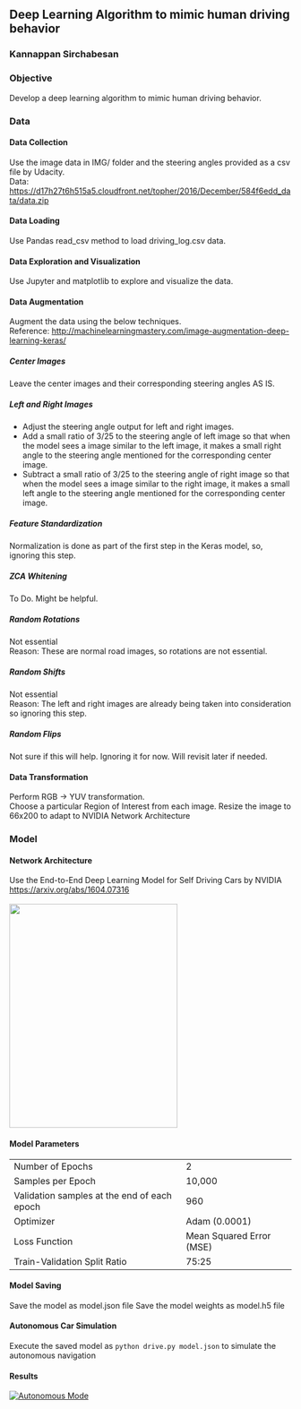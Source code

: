 
## Deep Learning Algorithm to mimic human driving behavior

### Kannappan Sirchabesan

### Objective

Develop a deep learning algorithm to mimic human driving behavior.


### Data

#### Data Collection
Use the image data in IMG/ folder and the steering angles provided as a csv file by Udacity.  
Data: https://d17h27t6h515a5.cloudfront.net/topher/2016/December/584f6edd_data/data.zip

#### Data Loading
Use Pandas read_csv method to load driving_log.csv data.

#### Data Exploration and Visualization
Use Jupyter and matplotlib to explore and visualize the data.

#### Data Augmentation
Augment the data using the below techniques.  
Reference: http://machinelearningmastery.com/image-augmentation-deep-learning-keras/

##### Center Images
Leave the center images and their corresponding steering angles AS IS.

##### Left and Right Images
- Adjust the steering angle output for left and right images.  
- Add a small ratio of 3/25 to the steering angle of left image so that when the model sees a image similar to the left image, it makes a small right angle to the steering angle mentioned for the corresponding center image.  
- Subtract a small ratio of 3/25 to the steering angle of right image so that when the model sees a image similar to the right image, it makes a small left angle to the steering angle mentioned for the corresponding center image.

##### Feature Standardization
Normalization is done as part of the first step in the Keras model, so, ignoring this step.

##### ZCA Whitening
To Do. Might be helpful.

##### Random Rotations
Not essential    
Reason: These are normal road images, so rotations are not essential.

##### Random Shifts
Not essential  
Reason: The left and right images are already being taken into consideration so ignoring this step.

##### Random Flips
Not sure if this will help. Ignoring it for now. Will revisit later if needed.

#### Data Transformation
Perform RGB -> YUV transformation.  
Choose a particular Region of Interest from each image.
Resize the image to 66x200 to adapt to NVIDIA Network Architecture


### Model
#### Network Architecture
Use the End-to-End Deep Learning Model for Self Driving Cars by NVIDIA
https://arxiv.org/abs/1604.07316  
<br><img src="https://devblogs.nvidia.com/parallelforall/wp-content/uploads/2016/08/cnn-architecture.png" width=300 height=400></br>  


#### Model Parameters
<table>
<tr><td>Number of Epochs</td><td>2</td></tr>
<tr><td>Samples per Epoch</td><td>10,000</td></tr>  
<tr><td>Validation samples at the end of each epoch</td><td>960</td></tr>
<tr><td>Optimizer</td><td>Adam (0.0001)</td></tr>
<tr><td>Loss Function</td><td>Mean Squared Error (MSE)</td></tr>
<tr><td>Train-Validation Split Ratio</td><td>75:25</td></tr>
</table>

#### Model Saving
Save the model as model.json file
Save the model weights as model.h5 file

#### Autonomous Car Simulation
Execute the saved model as ```python drive.py model.json``` to simulate the autonomous navigation

#### Results
[![Autonomous Mode](https://img.youtube.com/vi/McJNE4yghC0/0.jpg)](https://www.youtube.com/watch?v=McJNE4yghC0)
